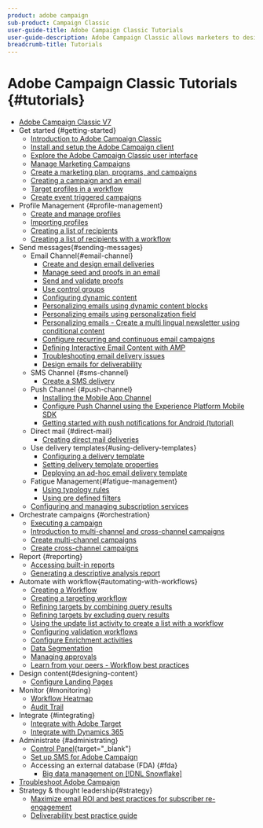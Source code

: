 ```yaml
---
product: adobe campaign
sub-product: Campaign Classic
user-guide-title: Adobe Campaign Classic Tutorials
user-guide-description: Adobe Campaign Classic allows marketers to design cross-channel customer experiences and provides an environment for visual campaign orchestration, real time interaction management, and cross channel execution.
breadcrumb-title: Tutorials
---
```


# Adobe Campaign Classic Tutorials {#tutorials}

+ [Adobe Campaign Classic V7](/help/overview.md)
+ Get started {#getting-started}
  + [Introduction to Adobe Campaign Classic](/help/getting-started/introduction-to-adobe-campaign-classic.md)
  + [Install and setup the Adobe Campaign client](/help/getting-started/install-and-setup-the-adobe-campaign-client.md)
  + [Explore the Adobe Campaign Classic user interface](/help/getting-started/exploring-the-adobe-campaign-classic-user-interface.md)
  + [Manage Marketing Campaigns](/help/getting-started/managing-marketing-campaigns.md)
  + [Create a marketing plan, programs, and campaigns](/help/getting-started/creating-a-marketing-plan-programs-and-campaigns.md)
  + [Creating a campaign and an email](/help/getting-started/creating-a-campaign-and-an-email.md)
  + [Target profiles in a workflow](/help/getting-started/targeting-profiles-in-a-workflow.md)
  + [Create event triggered campaigns](/help/getting-started/create-event-triggered-campaigns.md)
+ Profile Management {#profile-management}
  + [Create and manage profiles](/help/profile-management/create-and-manage-profiles.md)
  + [Importing profiles](/help/data-management/importing-profiles.md)
  + [Creating a list of recipients](/help/profile-management/creating-a-list-of-recipients.md)
  + [Creating a list of recipients with a workflow](/help/profile-management/creating-a-list-of-recipients-with-a-workflow.md)
+ Send messages{#sending-messages}
  + Email Channel{#email-channel}
    + [Create and design email deliveries](/help/sending-messages/email-channel/create-and-design-email-deliveries.md)
    + [Manage seed and proofs in an email](/help/sending-messages/email-channel/managing-seed-and-proofs.md)
    + [Send and validate proofs](/help/sending-messages/email-channel/send-and-validate-proofs.md)
    + [Use control groups](/help/sending-messages/email-channel/use-control-groups.md)
    + [Configuring dynamic content](/help/sending-messages/email-channel/configuring-dynamic-content.md)
    + [Personalizing emails using dynamic content blocks](/help/sending-messages/email-channel/personalization-with-dynamic-content-blocks.md)
    + [Personalizing emails using personalization field](/help/sending-messages/email-channel/personalizing-emails-using-personalization-fields.md)
    + [Personalizing emails - Create a multi lingual newsletter using conditional content](/help/sending-messages/email-channel/personalizing-emails-create-a-multi-lingual-newsletter-using-conditional-content.md)
    + [Configure recurring and continuous email campaigns](/help/sending-messages/recurring-deliveries.md)
    + [Defining Interactive Email Content with AMP](/help/sending-messages/email-channel/defining-interactive-email-content-with-amp.md)
    + [Troubleshooting email delivery issues](/help/sending-messages/email-channel/troubleshooting-email-delivery-issues.md)
    + [Design emails for deliverability](/help/sending-messages/email-channel/design-emails-for-deliverability.md)
  + SMS Channel {#sms-channel}
    + [Create a SMS delivery](/help/sending-messages/mobile-channel/create-a-sms-delivery.md)
  + Push Channel {#push-channel}
    + [Installing the Mobile App Channel](/help/sending-messages/mobile-channel/installing-the-mobile-app-channel.md)
    + [Configure Push Channel using the Experience Platform Mobile SDK](/help/sending-messages/mobile-channel/configure-push-using-aep-mobile-sdk.md)
    + [Getting started with push notifications for Android (tutorial)](https://experienceleague.adobe.com/docs/campaign-classic-learn/getting-started-with-push-notifications-for-android/introduction.html)
  + Direct mail {#direct-mail}
    + [Creating direct mail deliveries](/help/sending-messages/direct-mail/creating-direct-mail-deliveries.md)
  + Use delivery templates{#using-delivery-templates}
    + [Configuring a delivery template](/help/sending-messages/using-delivery-templates/configuring-a-delivery-template.md)
    + [Setting delivery template properties](/help/sending-messages/using-delivery-templates/setting-delivery-template-properties.md)
    + [Deploying an ad-hoc email delivery template](/help/sending-messages/using-delivery-templates/deploying-ad-hoc-email-delivery-template.md)
  + Fatigue Management{#fatigue-management}
    + [Using typology rules](/help/sending-messages/fatigue-management/typology-rules-for-fatigue-management.md)
    + [Using pre defined filters](/help/sending-messages/fatigue-management/fatigue-management-using-filters.md)
  + [Configuring and managing subscription services](/help/sending-messages/configuring-and-managing-subscription-services.md)
+ Orchestrate campaigns {#orchestration}
  + [Executing a campaign](/help/orchestrating-campaigns/executing-a-campaign.md)
  + [Introduction to multi-channel and cross-channel campaigns](/help/orchestrating-campaigns/introduction-to-cross-and-multi-channel-campaigns.md)
  + [Create multi-channel campaigns](/help/orchestrating-campaigns/multi-channel-campaigns.md)
  + [Create cross-channel campaigns](/help/orchestrating-campaigns/cross-channel-campaigns.md)
+ Report {#reporting}
  + [Accessing built-in reports](/help/reporting/accessing-built-in-reports.md)
  + [Generating a descriptive analysis report](/help/reporting/generating-a-descriptive-analysis-report.md)
+ Automate with workflow{#automating-with-workflows}
  + [Creating a Workflow](/help/automating-with-workflows/creating-a-workflow.md)
  + [Creating a targeting workflow](/help/automating-with-workflows/creating-a-targeting-workflow.md)
  + [Refining targets by combining query results](/help/automating-with-workflows/refining-targets-by-combining-query-results.md)
  + [Refining targets by excluding query results](/help/automating-with-workflows/refining-targets-by-excluding-query-results.md)
  + [Using the update list activity to create a list with a workflow](/help/automating-with-workflows/using-the-update-list-activity.md)
  + [Configuring validation workflows](/help/automating-with-workflows/validation-flow-configuration.md)
  + [Configure Enrichment activities](/help/automating-with-workflows/enrichment-activity.md)
  + [Data Segmentation](/help/data-management/data-segmentation.md)
  + [Managing approvals](/help/automating-with-workflows/managing-approvals.md)
  + [Learn from your peers - Workflow best practices](/help/automating-with-workflows/workflow-best-practices-for-marketers.md)
+ Design content{#designing-content}
  + [Configure Landing Pages](/help/designing-content/configure-landingpages.md)
+ Monitor {#monitoring}
  + [Workflow Heatmap](/help/monitoring-campaign-classic/workflow-heatmap.md)
  + [Audit Trail](/help/monitoring-campaign-classic/audit-trail.md)
+ Integrate {#integrating}
  + [Integrate with Adobe Target](/help/integrations/target-integration.md)
  + [Integrate with Dynamics 365](/help/integrations/dynamics365-integration.md)
+ Administrate {#administrating}
  + [Control Panel](https://experienceleague.adobe.com/docs/control-panel-learn/control-panel/control-panel-overview.html){target="_blank"}
  + [Set up SMS for Adobe Campaign](https://experienceleague.adobe.com/docs/campaign-learn/set-up-sms-for-adobe-campaign/overview.html)
  + Accessing an external database (FDA) {#fda}
    + [Big data management on [!DNL Snowflake]](/help/administrating/snowflake/big-data-segmentation-on-snowflake.md)
+ [Troubleshoot Adobe Campaign](https://experienceleague.adobe.com/docs/campaign-classic-learn/troubleshooting/overview.html)
+ Strategy & thought leadership{#strategy}
  + [Maximize email ROI and best practices for subscriber re-engagement](https://experienceleague.adobe.com/docs/campaign-learn/tutorials/strategy/campaign-maximize-email-best-practices.html?lang=en)
  + [Deliverability best practice guide](https://experienceleague.adobe.com/docs/deliverability-learn/deliverability-best-practice-guide/introduction.html)
